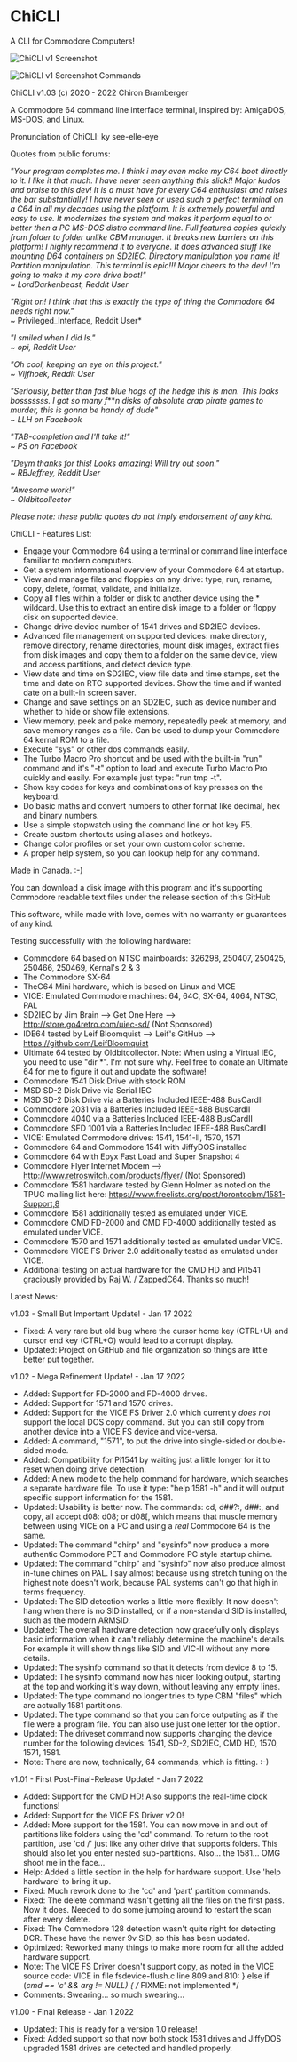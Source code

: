 # ChiCLI

A CLI for Commodore Computers!

![ChiCLI v1 Screenshot](https://raw.githubusercontent.com/chironb/ChiCLI/main/screenshots/ChiCLI_v1_Screenshot.png?raw=true)

![ChiCLI v1 Screenshot Commands](https://raw.githubusercontent.com/chironb/ChiCLI/main/screenshots/ChiCLI_v1_Screenshot_Commands.png?raw=true)

ChiCLI v1.03 (c) 2020 - 2022 Chiron Bramberger

A Commodore 64 command line interface terminal, inspired by: AmigaDOS, MS-DOS, and Linux.

Pronunciation of ChiCLI: ky see-elle-eye

Quotes from public forums:

*"Your program completes me. I think i may even make my C64 boot directly to it. I like it that much. I have never seen anything this slick!! Major kudos and praise to this dev! It is a must have for every C64 enthusiast and raises the bar substantially! I have never seen or used such a perfect terminal on a C64 in all my decades using the platform. It is extremely powerful and easy to use. It modernizes the system and makes it perform equal to or better then a PC MS-DOS distro command line. Full featured copies quickly from folder to folder unlike CBM manager. It breaks new barriers on this platform! I highly recommend it to everyone. It does advanced stuff like mounting D64 containers on SD2IEC. Directory manipulation you name it! Partition manipulation. This terminal is epic!!! Major cheers to the dev! I'm going to make it my core drive boot!"  
~ LordDarkenbeast, Reddit User*

*"Right on! I think that this is exactly the type of thing the Commodore 64 needs right now."*  
~ Privileged_Interface, Reddit User*

*"I smiled when I did ls."  
~ opi, Reddit User*

*"Oh cool, keeping an eye on this project."  
~ Vijfhoek, Reddit User*

*"Seriously, better than fast blue hogs of the hedge this is man. This looks bosssssss. I got so many f****n disks of absolute crap pirate games to murder, this is gonna be handy af dude"  
~ LLH on Facebook*

*"TAB-completion and I'll take it!"  
~ PS on Facebook*

*"Deym thanks for this! Looks amazing! Will try out soon."  
~ RBJeffrey, Reddit User*

*"Awesome work!"  
~ Oldbitcollector*

*Please note: these public quotes do not imply endorsement of any kind.*

ChiCLI - Features List:

- Engage your Commodore 64 using a terminal or command line interface familiar to modern computers.
- Get a system informational overview of your Commodore 64 at startup.
- View and manage files and floppies on any drive: type, run, rename, copy, delete, format, validate, and initialize.
- Copy all files within a folder or disk to another device using the * wildcard. Use this to extract an entire disk image to a folder or floppy disk on supported device.
- Change drive device number of 1541 drives and SD2IEC devices.
- Advanced file management on supported devices: make directory, remove directory, rename directories, mount disk images, extract files from disk images and copy them to a folder on the same device, view and access partitions, and detect device type.
- View date and time on SD2IEC, view file date and time stamps, set the time and date on RTC supported devices. Show the time and if wanted date on a built-in screen saver.
- Change and save settings on an SD2IEC, such as device number and whether to hide or show file extensions.
- View memory, peek and poke memory, repeatedly peek at memory, and save memory ranges as a file. Can be used to dump your Commodore 64 kernal ROM to a file.
- Execute "sys" or other dos commands easily.
- The Turbo Macro Pro shortcut and be used with the built-in "run" command and it's "-t" option to load and execute Turbo Macro Pro quickly and easily. For example just type: "run tmp -t".
- Show key codes for keys and combinations of key presses on the keyboard.
- Do basic maths and convert numbers to other format like decimal, hex and binary numbers.
- Use a simple stopwatch using the command line or hot key F5.
- Create custom shortcuts using aliases and hotkeys.
- Change color profiles or set your own custom color scheme.
- A proper help system, so you can lookup help for any command.

Made in Canada. :-)

You can download a disk image with this program and it's supporting Commodore readable text files under the release section of this GitHub

This software, while made with love, comes with no warranty or guarantees of any kind.

Testing successfully with the following hardware:
- Commodore 64 based on NTSC mainboards: 326298, 250407, 250425, 250466, 250469, Kernal's 2 & 3
- The Commodore SX-64
- TheC64 Mini hardware, which is based on Linux and VICE
- VICE: Emulated Commodore machines: 64, 64C, SX-64, 4064, NTSC, PAL
- SD2IEC by Jim Brain --> Get One Here --> http://store.go4retro.com/uiec-sd/ (Not Sponsored)
- IDE64 tested by Leif Bloomquist --> Leif's GitHub --> https://github.com/LeifBloomquist
- Ultimate 64 tested by Oldbitcollector. Note: When using a Virtual IEC, you need to use "dir *". I'm not sure why. Feel free to donate an Ultimate 64 for me to figure it out and update the software!
- Commodore 1541 Disk Drive with stock ROM
- MSD SD-2 Disk Drive via Serial IEC
- MSD SD-2 Disk Drive via a Batteries Included IEEE-488 BusCardII
- Commodore 2031 via a Batteries Included IEEE-488 BusCardII
- Commodore 4040 via a Batteries Included IEEE-488 BusCardII
- Commodore SFD 1001 via a Batteries Included IEEE-488 BusCardII
- VICE: Emulated Commodore drives: 1541, 1541-II, 1570, 1571
- Commodore 64 and Commodore 1541 with JiffyDOS installed
- Commodore 64 with Epyx Fast Load and Super Snapshot 4
- Commodore Flyer Internet Modem --> http://www.retroswitch.com/products/flyer/ (Not Sponsored)
- Commodore 1581 hardware tested by Glenn Holmer as noted on the TPUG mailing list here: https://www.freelists.org/post/torontocbm/1581-Support,8
- Commodore 1581 additionally tested as emulated under VICE.
- Commodore CMD FD-2000 and CMD FD-4000 additionally tested as emulated under VICE.
- Commodore 1570 and 1571 additionally tested as emulated under VICE.
- Commodore VICE FS Driver 2.0 additionally tested as emulated under VICE.
- Additional testing on actual hardware for the CMD HD and Pi1541 graciously provided by Raj W. / ZappedC64. Thanks so much!

Latest News:

v1.03 - Small But Important Update! - Jan 17 2022
- Fixed:     A very rare but old bug where the cursor home key (CTRL+U) and cursor end key (CTRL+O) would lead to a corrupt display.
- Updated:   Project on GitHub and file organization so things are little better put together.

v1.02 - Mega Refinement Update! - Jan 17 2022
- Added:     Support for FD-2000 and FD-4000 drives.
- Added:     Support for 1571 and 1570 drives.
- Added:     Support for the VICE FS Driver 2.0 which currently *does not* support the local DOS copy command. But you can still copy from another device into a VICE FS device and vice-versa.
- Added:     A command, "1571", to put the drive into single-sided or double-sided mode.
- Added:     Compatibility for Pi1541 by waiting just a little longer for it to reset when doing drive detection.
- Added:     A new mode to the help command for hardware, which searches a separate hardware file. To use it type: "help 1581 -h" and it will output specific support information for the 1581.
- Updated:   Usability is better now. The commands: cd, d##?:, d##:, and copy, all accept d08: d08; or d08[, which means that muscle memory between using VICE on a PC and using a *real* Commodore 64 is the same.
- Updated:   The command "chirp" and "sysinfo" now produce a more authentic Commodore PET and Commodore PC style startup chime.
- Updated:   The command "chirp" and "sysinfo" now also produce almost in-tune chimes on PAL. I say almost because using stretch tuning on the highest note doesn't work, because PAL systems can't go that high in terms frequency.
- Updated:   The SID detection works a little more flexibly. It now doesn't hang when there is no SID installed, or if a non-standard SID is installed, such as the modern ARMSID.
- Updated:   The overall hardware detection now gracefully only displays basic information when it can't reliably determine the machine's details. For example it will show things like SID and VIC-II without any more details.
- Updated:   The sysinfo command so that it detects from device 8 to 15.
- Updated:   The sysinfo command now has nicer looking output, starting at the top and working it's way down, without leaving any empty lines.
- Updated:   The type command no longer tries to type CBM "files" which are actually 1581 partitions.
- Updated:   The type command so that you can force outputing as if the file were a program file. You can also use just one letter for the option.
- Updated:   The driveset command now supports changing the device number for the following devices: 1541, SD-2, SD2IEC, CMD HD, 1570, 1571, 1581.
- Note:      There are now, technically, 64 commands, which is fitting. :-)

v1.01 - First Post-Final-Release Update! - Jan 7 2022
- Added:     Support for the CMD HD! Also supports the real-time clock functions!
- Added:     Support for the VICE FS Driver v2.0!
- Added:     More support for the 1581. You can now move in and out of partitions like folders using the 'cd' command. To return to the root partition, use 'cd /' just like any other drive that supports folders. This should also let you enter nested sub-partitions. Also... the 1581... OMG shoot me in the face...
- Help:      Added a little section in the help for hardware support. Use 'help hardware' to bring it up.
- Fixed:     Much rework done to the 'cd' and 'part' partition commands.
- Fixed:     The delete command wasn't getting all the files on the first pass. Now it does. Needed to do some jumping around to restart the scan after every delete.
- Fixed:     The Commodore 128 detection wasn't quite right for detecting DCR. These have the newer 9v SID, so this has been updated.
- Optimized: Reworked many things to make more room for all the added hardware support.
- Note:      The VICE FS Driver doesn't support copy, as noted in the VICE source code: VICE in file fsdevice-flush.c line 809 and 810:     } else if (*cmd == 'c' && arg != NULL) {        /* FIXME: not implemented */
- Comments:  Swearing... so much swearing...

v1.00 - Final Release - Jan 1 2022
- Updated:   This is ready for a version 1.0 release!
- Fixed:     Added support so that now both stock 1581 drives and JiffyDOS upgraded 1581 drives are detected and handled properly.

